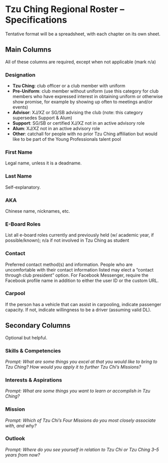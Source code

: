 # Tzu Ching Regional Roster – Specifications
Tentative format will be a spreadsheet, with each chapter on its own sheet.



## Main Columns
All of these columns are required, except when not applicable (mark n/a)

### Designation
* **Tzu Ching**: club officer or a club member with uniform
* **Pre-Uniform**: club member without uniform (use this category for club members who have expressed interest in obtaining uniform or otherwise show promise, for example by showing up often to meetings and/or events)
* **Advisor**: XJ/XZ or SG/SB advising the club (note: this category supersedes Support & Alum)
* **Support**: SG/SB or certified XJ/XZ not in an active advisory role
* **Alum**: XJ/XZ not in an active advisory role
* **Other**: catchall for people with no prior Tzu Ching affiliation but would like to be part of the Young Professionals talent pool

### First Name
Legal name, unless it is a deadname.

### Last Name
Self-explanatory.

### AKA
Chinese name, nicknames, etc.

### E-Board Roles
List all e-board roles currently and previously held (w/ academic year, if possible/known); n/a if not involved in Tzu Ching as student

### Contact
Preferred contact method(s) and information. People who are uncomfortable with their contact information listed may elect a “contact through club president” option. For Facebook Messenger, require the Facebook profile name in addition to either the user ID or the custom URL.

### Carpool
If the person has a vehicle that can assist in carpooling, indicate passenger capacity. If not, indicate willingness to be a driver (assuming valid DL).



## Secondary Columns
Optional but helpful.

### Skills & Competencies
_Prompt: What are some things you excel at that you would like to bring to Tzu Ching? How would you apply it to further Tzu Chi’s Missions?_

### Interests & Aspirations
_Prompt: What are some things you want to learn or accomplish in Tzu Ching?_

### Mission
_Prompt: Which of Tzu Chi’s Four Missions do you most closely associate with, and why?_

### Outlook
_Prompt: Where do you see yourself in relation to Tzu Chi or Tzu Ching 3–5 years from now?_

